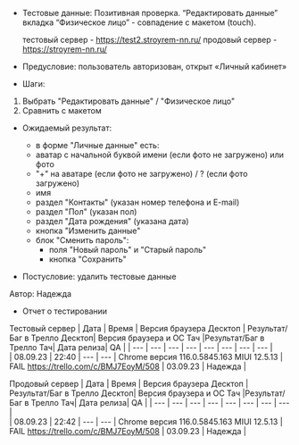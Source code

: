 * Тестовые данные: Позитивная проверка. “Редактировать данные” вкладка “Физическое лицо” - совпадение с макетом (touch).

	тестовый сервер - https://test2.stroyrem-nn.ru/   продовый сервер - https://stroyrem-nn.ru/

* Предусловие: пользователь авторизован, открыт «Личный кабинет»

* Шаги:
1.	Выбрать "Редактировать данные"  / "Физическое лицо"
2.	Сравнить с макетом

* Ожидаемый результат:
	- в форме "Личные данные" есть:
	- аватар с начальной буквой имени (если фото не загружено) или фото
	- "+" на аватаре (если фото не загружено) / ? (если фото загружено)
	- имя
	- раздел "Контакты" (указан номер телефона и E-mail)
	- раздел "Пол" (указан пол)
	- раздел "Дата рождения" (указана дата)
	- кнопка "Изменить данные"
	- блок "Сменить пароль":
		- поля "Новый пароль" и "Старый пароль"
		- кнопка "Сохранить"

* Постусловие: удалить тестовые данные

Автор: Надежда

* Отчет о тестировании
  
Тестовый сервер
| Дата | Время | Версия браузера Десктоп | Результат/Баг в Трелло Десктоп|  Версия браузера и ОС Тач |Результат/Баг в Трелло Тач| Дата релиза| QA  |
| --- | --- | --- | --- |  --- | --- | --- | --- |   
| 08.09.23 | 22:40 | --- | ---  | Chrome версия 116.0.5845.163 MIUI 12.5.13 | FAIL https://trello.com/c/BMJ7EoyM/508 | 03.09.23 | Надежда |  

Продовый сервер
| Дата | Время | Версия браузера Десктоп | Результат/Баг в Трелло Десктоп|  Версия браузера и ОС Тач |Результат/Баг в Трелло Тач| Дата релиза| QA |
| --- | --- | --- | --- |  --- | --- | --- | --- |   
| 08.09.23 | 22:42 | --- | --- | Chrome версия 116.0.5845.163 MIUI 12.5.13 | FAIL https://trello.com/c/BMJ7EoyM/508 | 03.09.23 | Надежда |